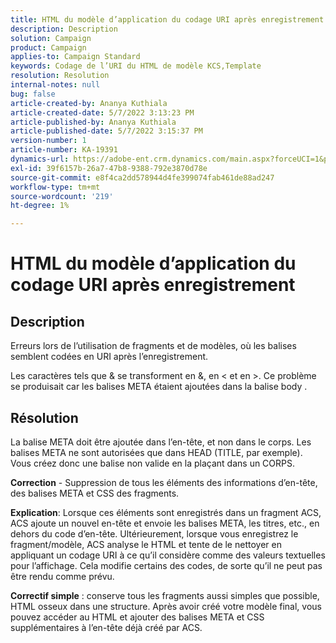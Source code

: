 ```yaml
---
title: HTML du modèle d’application du codage URI après enregistrement
description: Description
solution: Campaign
product: Campaign
applies-to: Campaign Standard
keywords: Codage de l’URI du HTML de modèle KCS,Template
resolution: Resolution
internal-notes: null
bug: false
article-created-by: Ananya Kuthiala
article-created-date: 5/7/2022 3:13:23 PM
article-published-by: Ananya Kuthiala
article-published-date: 5/7/2022 3:15:37 PM
version-number: 1
article-number: KA-19391
dynamics-url: https://adobe-ent.crm.dynamics.com/main.aspx?forceUCI=1&pagetype=entityrecord&etn=knowledgearticle&id=1e20da38-18ce-ec11-a7b5-0022480a8e40
exl-id: 39f6157b-26a7-47b8-9388-792e3870d78e
source-git-commit: e8f4ca2dd578944d4fe399074fab461de88ad247
workflow-type: tm+mt
source-wordcount: '219'
ht-degree: 1%

---
```


# HTML du modèle d’application du codage URI après enregistrement

## Description


Erreurs lors de l’utilisation de fragments et de modèles, où les balises semblent codées en URI après l’enregistrement.

Les caractères tels que &amp; se transforment en &amp;, en &lt; et en >. Ce problème se produisait car les balises META étaient ajoutées dans la balise body .


## Résolution


La balise META doit être ajoutée dans l’en-tête, et non dans le corps. Les balises META ne sont autorisées que dans HEAD (TITLE, par exemple). Vous créez donc une balise non valide en la plaçant dans un CORPS.



<b>Correction</b> - Suppression de tous les éléments des informations d’en-tête, des balises META et CSS des fragments.

<b>Explication</b>: Lorsque ces éléments sont enregistrés dans un fragment ACS, ACS ajoute un nouvel en-tête et envoie les balises META, les titres, etc., en dehors du code d’en-tête. Ultérieurement, lorsque vous enregistrez le fragment/modèle, ACS analyse le HTML et tente de le nettoyer en appliquant un codage URI à ce qu’il considère comme des valeurs textuelles pour l’affichage. Cela modifie certains des codes, de sorte qu’il ne peut pas être rendu comme prévu.

<b>Correctif simple</b> : conserve tous les fragments aussi simples que possible, HTML osseux dans une structure. Après avoir créé votre modèle final, vous pouvez accéder au HTML et ajouter des balises META et CSS supplémentaires à l’en-tête déjà créé par ACS.
